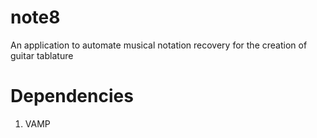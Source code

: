 # note8 #
An application to automate musical notation recovery for the creation of guitar tablature
# Dependencies #
1. VAMP

